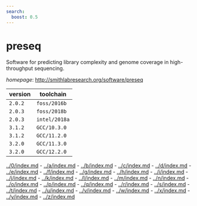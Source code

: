 ```yaml
---
search:
  boost: 0.5
---
```

# preseq

Software for predicting library complexity and genome coverage in high-throughput sequencing.

*homepage*: <http://smithlabresearch.org/software/preseq>

version | toolchain
--------|----------
``2.0.2`` | ``foss/2016b``
``2.0.3`` | ``foss/2018b``
``2.0.3`` | ``intel/2018a``
``3.1.2`` | ``GCC/10.3.0``
``3.1.2`` | ``GCC/11.2.0``
``3.2.0`` | ``GCC/11.3.0``
``3.2.0`` | ``GCC/12.2.0``

[../0/index.md](0) - [../a/index.md](a) - [../b/index.md](b) - [../c/index.md](c) - [../d/index.md](d) - [../e/index.md](e) - [../f/index.md](f) - [../g/index.md](g) - [../h/index.md](h) - [../i/index.md](i) - [../j/index.md](j) - [../k/index.md](k) - [../l/index.md](l) - [../m/index.md](m) - [../n/index.md](n) - [../o/index.md](o) - [../p/index.md](p) - [../q/index.md](q) - [../r/index.md](r) - [../s/index.md](s) - [../t/index.md](t) - [../u/index.md](u) - [../v/index.md](v) - [../w/index.md](w) - [../x/index.md](x) - [../y/index.md](y) - [../z/index.md](z)

